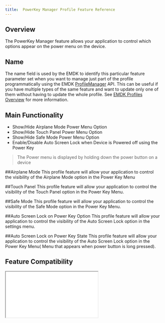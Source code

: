 ```yaml
---
title:  PowerKey Manager Profile Feature Reference
---
```



## Overview

The PowerKey Manager feature allows your application to control which options appear on the power menu on the device.

## Name
The name field is used by the EMDK to identify this particular feature parameter set when you want to manage just part of the profile programmatically using the EMDK [ProfileManager](/emdk-for-xamarin/1-0/api/ProfileManager) API. This can be useful if you have multiple types of the same feature and want to update only one of them without having to update the whole profile. See [EMDK Profiles Overview](/emdk-for-xamarin/1-0/guide/profiles/usingwizard) for more information.

## Main Functionality

* Show/Hide Airplane Mode Power Menu Option
* Show/Hide Touch Panel Power Menu Option
* Show/Hide Safe Mode Power Menu Option
* Enable/Disable Auto Screen Lock when Device is Powered off using the Power Key

> The Power menu is displayed by holding down the power button on a device

##Airplane Mode
This profile feature will allow your application to control the visibility of the Airplane Mode option in the Power Key Menu

##Touch Panel
This profile feature will allow your application to control the visibility of the Touch Panel option in the Power Key Menu.

##Safe Mode
This profile feature will allow your application to control the visibility of the Safe Mode option in the Power Key Menu.

##Auto Screen Lock on Power Key Option
This profile feature will allow your application to control the visibility of the Auto Screen Lock option in the settings menu.

##Auto Screen Lock on Power Key State
This profile feature will allow your application to control the visibility of the Auto Screen Lock option in the Power Key Menu( Menu that appears when power button is long pressed).

## Feature Compatibility
<iframe src="compare.html#mx=4.3&csp=PowerKeyMgr&os=All&embed=true"></iframe> 
